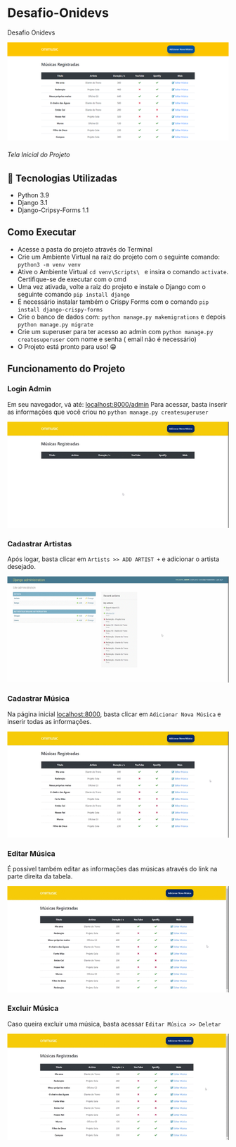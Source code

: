 # Desafio-Onidevs
Desafio Onidevs 

![alt text](https://github.com/oricardos/Desafio-Onidevs/blob/master/media/screenshot2.png)
###### Tela Inicial do Projeto

## 🚀 Tecnologias Utilizadas
- Python 3.9
- Django 3.1
- Django-Cripsy-Forms 1.1

## Como Executar
- Acesse a pasta do projeto através do Terminal
- Crie um Ambiente Virtual na raiz do projeto com o seguinte comando: `python3 -m venv venv`
- Ative o Ambiente Virtual `cd venv\Scripts\ ` e insira o comando `activate`. Certifique-se de executar com o cmd
- Uma vez ativada, volte a raiz do projeto e instale o Django com o seguinte comando `pip install django`
- É necessário instalar também o Crispy Forms com o comando `pip install django-crispy-forms`
- Crie o banco de dados com: `python manage.py makemigrations` e depois `python manage.py migrate`
- Crie um superuser para ter acesso ao admin com `python manage.py createsuperuser` com nome e senha ( email não é necessário)
- O Projeto está pronto para uso! 😁




## Funcionamento do Projeto
### Login Admin
Em seu navegador, vá até: [localhost:8000/admin](http://localhost:8000/admin)
Para acessar, basta inserir as informações que você criou no `python manage.py createsuperuser`


![alt text](https://github.com/oricardos/Desafio-Onidevs/blob/master/media/login-admin.gif)

### Cadastrar Artistas
Após logar, basta clicar em ```Artists >> ADD ARTIST +``` e adicionar o artista desejado.

![alt text](https://github.com/oricardos/Desafio-Onidevs/blob/master/media/cadastrar-artista.gif)

### Cadastrar Música
Na página inicial [localhost:8000](http://localhost:8000), basta clicar em ``` Adicionar Nova Música ``` e inserir todas as informações.

![alt text](https://github.com/oricardos/Desafio-Onidevs/blob/master/media/cadastrar-musica.gif)

### Editar Música
É possível também editar as informações das músicas através do link na parte direita da tabela.

![alt text](https://github.com/oricardos/Desafio-Onidevs/blob/master/media/Editar.gif)

### Excluir Música
Caso queira excluir uma música, basta acessar ```Editar Música >> Deletar ```

![alt text](https://github.com/oricardos/Desafio-Onidevs/blob/master/media/excluir.gif)

